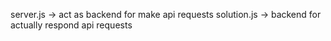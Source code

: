 server.js -> act as backend for make api requests
solution.js -> backend for actually respond api requests